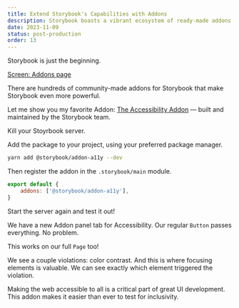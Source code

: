 ```yaml
---
title: Extend Storybook's Capabilities with Addons
description: Storybook boasts a vibrant ecosystem of ready-made addons. Learn how to install and register the Accessibility Addon and promote UI inclusivity.
date: 2023-11-09
status: post-production
order: 13
---
```


Storybook is just the beginning.

[Screen: Addons page](https://storybook.js.org/integrations)

There are hundreds of community-made addons for Storybook that make Storybook even more powerful.

Let me show you my favorite Addon: [The Accessibility Addon](https://storybook.js.org/addons/@storybook/addon-a11y/) — built and maintained by the Storybook team.

Kill your Stoyrbook server.

Add the package to your project, using your preferred package manager.

```bash
yarn add @storybook/addon-a11y --dev
```

Then register the addon in the `.storybook/main` module.

```js title="main.js"
export default {
	addons: ['@storybook/addon-a11y'],
}
```

Start the server again and test it out!

We have a new Addon panel tab for Accessibility.
Our regular `Button` passes everything. No problem.

This works on our full `Page` too!

We see a couple violations: color contrast.
And this is where focusing elements is valuable.
We can see exactly which element triggered the violation.

Making the web accessible to all is a critical part of great UI development.
This addon makes it easier than ever to test for inclusivity.
